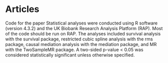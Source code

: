 # Articles
Code for the paper
Statistical analyses were conducted using R software (version 4.3.2) and the UK Biobank Research Analysis Platform (RAP). Most of the code should be run on RAP. The analyses included survival analysis with the survival package, restricted cubic spline analysis with the rms package, causal mediation analysis with the mediation package, and MR with the TwoSampleMR package. A two-sided p-value < 0.05 was considered statistically significant unless otherwise specified.
